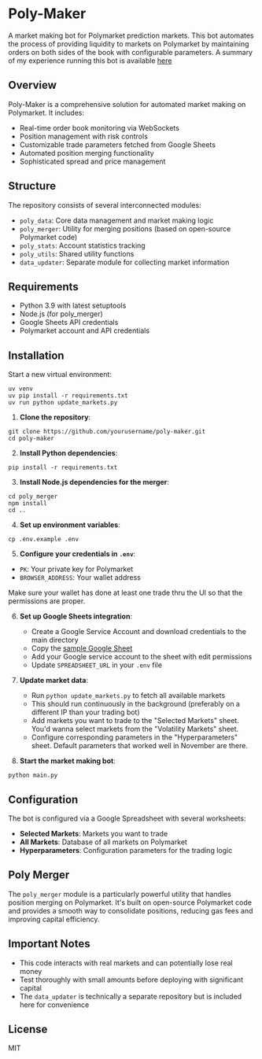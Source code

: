 # Poly-Maker

A market making bot for Polymarket prediction markets. This bot automates the process of providing liquidity to markets on Polymarket by maintaining orders on both sides of the book with configurable parameters. A summary of my experience running this bot is available [here](https://x.com/defiance_cr/status/1906774862254800934)

## Overview

Poly-Maker is a comprehensive solution for automated market making on Polymarket. It includes:

- Real-time order book monitoring via WebSockets
- Position management with risk controls
- Customizable trade parameters fetched from Google Sheets
- Automated position merging functionality
- Sophisticated spread and price management

## Structure

The repository consists of several interconnected modules:

- `poly_data`: Core data management and market making logic
- `poly_merger`: Utility for merging positions (based on open-source Polymarket code)
- `poly_stats`: Account statistics tracking
- `poly_utils`: Shared utility functions
- `data_updater`: Separate module for collecting market information

## Requirements

- Python 3.9 with latest setuptools
- Node.js (for poly_merger)
- Google Sheets API credentials
- Polymarket account and API credentials

## Installation

Start a new virtual environment:

```
uv venv
uv pip install -r requirements.txt
uv run python update_markets.py
```

1. **Clone the repository**:

```
git clone https://github.com/yourusername/poly-maker.git
cd poly-maker
```

2. **Install Python dependencies**:

```
pip install -r requirements.txt
```

3. **Install Node.js dependencies for the merger**:

```
cd poly_merger
npm install
cd ..
```

4. **Set up environment variables**:

```
cp .env.example .env
```

5. **Configure your credentials in `.env`**:

- `PK`: Your private key for Polymarket
- `BROWSER_ADDRESS`: Your wallet address

Make sure your wallet has done at least one trade thru the UI so that the permissions are proper.

6. **Set up Google Sheets integration**:

   - Create a Google Service Account and download credentials to the main directory
   - Copy the [sample Google Sheet](https://docs.google.com/spreadsheets/d/1Kt6yGY7CZpB75cLJJAdWo7LSp9Oz7pjqfuVWwgtn7Ns/edit?gid=1884499063#gid=1884499063)
   - Add your Google service account to the sheet with edit permissions
   - Update `SPREADSHEET_URL` in your `.env` file

7. **Update market data**:

   - Run `python update_markets.py` to fetch all available markets
   - This should run continuously in the background (preferably on a different IP than your trading bot)
   - Add markets you want to trade to the "Selected Markets" sheet. You'd wanna select markets from the "Volatility Markets" sheet.
   - Configure corresponding parameters in the "Hyperparameters" sheet. Default parameters that worked well in November are there.

8. **Start the market making bot**:

```
python main.py
```

## Configuration

The bot is configured via a Google Spreadsheet with several worksheets:

- **Selected Markets**: Markets you want to trade
- **All Markets**: Database of all markets on Polymarket
- **Hyperparameters**: Configuration parameters for the trading logic

## Poly Merger

The `poly_merger` module is a particularly powerful utility that handles position merging on Polymarket. It's built on open-source Polymarket code and provides a smooth way to consolidate positions, reducing gas fees and improving capital efficiency.

## Important Notes

- This code interacts with real markets and can potentially lose real money
- Test thoroughly with small amounts before deploying with significant capital
- The `data_updater` is technically a separate repository but is included here for convenience

## License

MIT
